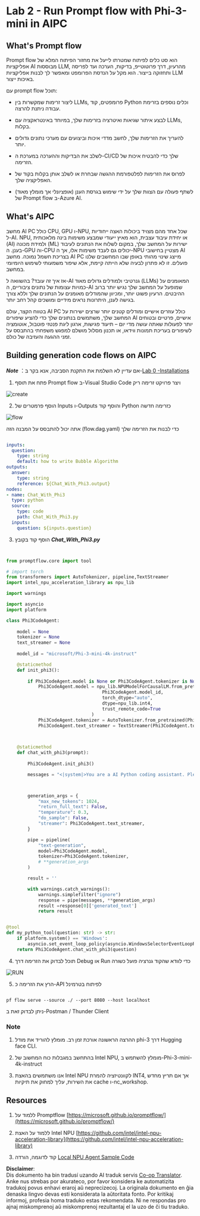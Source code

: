 <!--
CO_OP_TRANSLATOR_METADATA:
{
  "original_hash": "bc29f7fe7fc16bed6932733eac8c81b8",
  "translation_date": "2025-05-07T13:50:57+00:00",
  "source_file": "md/02.Application/02.Code/Phi3/VSCodeExt/HOL/AIPC/02.PromptflowWithNPU.md",
  "language_code": "mo"
}
-->
# **Lab 2 -  Run Prompt flow with Phi-3-mini in AIPC**

## **What's Prompt flow**

Prompt flow הוא סט כלים לפיתוח שמטרתו לייעל את מחזור הפיתוח המלא של אפליקציות AI מבוססות LLM, מהרעיון, דרך פרוטוטייפ, בדיקות, הערכה ועד לפריסה ותחזוקה בייצור. הוא מקל על הנדסת הפרומפט ומאפשר לך לבנות אפליקציות LLM באיכות ייצור.

עם prompt flow תוכל:

- ליצור זרימות שמקשרות בין LLMs, פרומפטים, קוד Python וכלים נוספים בזרימת עבודה ניתנת להרצה.

- לבצע איתור שגיאות ואיטרציה בזרימות שלך, במיוחד באינטראקציה עם LLMs, בקלות.

- להעריך את הזרימות שלך, לחשב מדדי איכות וביצועים עם מערכי נתונים גדולים יותר.

- לשלב את הבדיקות וההערכה במערכת ה-CI/CD שלך כדי להבטיח איכות של הזרימה.

- לפרוס את הזרימות לפלטפורמת ההגשה שבחרת או לשלב אותן בקלות בקוד של האפליקציה שלך.

- (אופציונלי אך מומלץ מאוד) לשתף פעולה עם הצוות שלך על ידי שימוש בגרסת הענן של Prompt flow ב-Azure AI.

## **What's AIPC**

מחשב AI PC כולל CPU, GPU ו-NPU, שכל אחד מהם מצויד ביכולות האצה ייחודיות ל-AI. NPU, או יחידת עיבוד עצבית, הוא מאיץ ייעודי שמבצע משימות בינה מלאכותית (AI) ולמידת מכונה (ML) ישירות על המחשב שלך, במקום לשלוח את הנתונים לעיבוד בענן. ה-GPU וה-CPU יכולים גם לעבד משימות אלו, אך ה-NPU מצטיין בחישובי AI בצריכת חשמל נמוכה. מחשב AI PC מייצג שינוי מהותי באופן שבו המחשבים שלנו פועלים. זו לא פתרון לבעיה שלא הייתה קיימת, אלא שיפור משמעותי לשימוש היומיומי במחשב.

אז איך זה עובד? בהשוואה ל-AI גנרטיבי ולמודלים גדולים מאוד (LLMs) המאומנים על כמויות עצומות של נתונים ציבוריים, ה-AI שמופעל על המחשב שלך נגיש יותר ברוב ההיבטים. הרעיון פשוט יותר, ומכיוון שהמודלים מאומנים על הנתונים שלך וללא צורך בגישה לענן, היתרונות נראים מידיים ומושכים קהל רחב יותר.

בטווח הקצר, עולם AI PC כולל עוזרים אישיים ומודלים קטנים יותר שרצים ישירות על המחשב שלך, משתמשים בנתונים שלך כדי להציע שיפורים AI אישיים, פרטיים ובטוחים יותר לפעולות שאתה עושה מדי יום – תיעוד פגישות, ארגון ליגת פנטזי פוטבול, אוטומציה לשיפורים בעריכת תמונות ווידאו, או תכנון מסלול מושלם למפגש משפחתי בהתבסס על זמני ההגעה והעזיבה של כולם.

## **Building generation code flows on AIPC**

***Note*** ：אם עדיין לא השלמת את התקנת הסביבה, אנא בקר ב-[Lab 0 -Installations](./01.Installations.md)

1. פתח את תוסף Prompt flow ב-Visual Studio Code ויצר פרויקט זרימה ריק

![create](../../../../../../../../../translated_images/pf_create.bde888dc83502eba082a058175bbf1eee6791219795393a386b06fd3043ec54d.mo.png)

2. הוסף פרמטרים של Inputs ו-Outputs והוסף קוד Python כזרימה חדשה

![flow](../../../../../../../../../translated_images/pf_flow.520824c0969f2a94f17e947f86bdc4b4c6c88a2efa394fe3bcfb58c0dbc578a7.mo.png)

אתה יכול להתבסס על המבנה הזה (flow.dag.yaml) כדי לבנות את הזרימה שלך

```yaml

inputs:
  question:
    type: string
    default: how to write Bubble Algorithm
outputs:
  answer:
    type: string
    reference: ${Chat_With_Phi3.output}
nodes:
- name: Chat_With_Phi3
  type: python
  source:
    type: code
    path: Chat_With_Phi3.py
  inputs:
    question: ${inputs.question}


```

3. הוסף קוד בקובץ ***Chat_With_Phi3.py***

```python


from promptflow.core import tool

# import torch
from transformers import AutoTokenizer, pipeline,TextStreamer
import intel_npu_acceleration_library as npu_lib

import warnings

import asyncio
import platform

class Phi3CodeAgent:
    
    model = None
    tokenizer = None
    text_streamer = None
    
    model_id = "microsoft/Phi-3-mini-4k-instruct"

    @staticmethod
    def init_phi3():
        
        if Phi3CodeAgent.model is None or Phi3CodeAgent.tokenizer is None or Phi3CodeAgent.text_streamer is None:
            Phi3CodeAgent.model = npu_lib.NPUModelForCausalLM.from_pretrained(
                                    Phi3CodeAgent.model_id,
                                    torch_dtype="auto",
                                    dtype=npu_lib.int4,
                                    trust_remote_code=True
                                )
            Phi3CodeAgent.tokenizer = AutoTokenizer.from_pretrained(Phi3CodeAgent.model_id)
            Phi3CodeAgent.text_streamer = TextStreamer(Phi3CodeAgent.tokenizer, skip_prompt=True)

    

    @staticmethod
    def chat_with_phi3(prompt):
        
        Phi3CodeAgent.init_phi3()

        messages = "<|system|>You are a AI Python coding assistant. Please help me to generate code in Python.The answer only genertated Python code, but any comments and instructions do not need to be generated<|end|><|user|>" + prompt +"<|end|><|assistant|>"



        generation_args = {
            "max_new_tokens": 1024,
            "return_full_text": False,
            "temperature": 0.3,
            "do_sample": False,
            "streamer": Phi3CodeAgent.text_streamer,
        }

        pipe = pipeline(
            "text-generation",
            model=Phi3CodeAgent.model,
            tokenizer=Phi3CodeAgent.tokenizer,
            # **generation_args
        )

        result = ''

        with warnings.catch_warnings():
            warnings.simplefilter("ignore")
            response = pipe(messages, **generation_args)
            result =response[0]['generated_text']
            return result


@tool
def my_python_tool(question: str) -> str:
    if platform.system() == 'Windows':
        asyncio.set_event_loop_policy(asyncio.WindowsSelectorEventLoopPolicy())
    return Phi3CodeAgent.chat_with_phi3(question)


```

4. תוכל לבדוק את הזרימה דרך Debug או Run כדי לוודא שהקוד גנרציה פועל כשורה

![RUN](../../../../../../../../../translated_images/pf_run.4239e8a0b420a58284edf6ee1471c1697c345670313c8e7beac0edaee15b9a9d.mo.png)

5. הרץ את הזרימה כ-API לפיתוח בטרמינל

```

pf flow serve --source ./ --port 8080 --host localhost   

```

ניתן לבדוק זאת ב-Postman / Thunder Client

### **Note**

1. ההרצה הראשונה אורכת זמן רב. מומלץ להוריד את מודל phi-3 דרך Hugging face CLI.

2. בהתחשב במגבלות כוח המחשוב של Intel NPU, מומלץ להשתמש ב-Phi-3-mini-4k-instruct

3. אנו משתמשים בהאצת Intel NPU לקוונטיזציה להמרת INT4, אך אם תריץ מחדש את השירות, עליך למחוק את תיקיות cache ו-nc_workshop.

## **Resources**

1. ללמוד על Promptflow [https://microsoft.github.io/promptflow/](https://microsoft.github.io/promptflow/)

2. ללמוד על האצת Intel NPU [https://github.com/intel/intel-npu-acceleration-library](https://github.com/intel/intel-npu-acceleration-library)

3. קוד לדוגמה, הורדה [Local NPU Agent Sample Code](../../../../../../../../../code/07.Lab/01/AIPC)

**Disclaimer**:  
Dis dokumento ha bin tradusí uzando AI traduk servis [Co-op Translator](https://github.com/Azure/co-op-translator). Anke nus strebas por akurateco, por favor konsidera ke automatizita tradukoj povus enhavi eraroj aŭ neprecizecoj. La originala dokumento en ĝia denaska lingvo devas esti konsiderata la aŭtoritata fonto. Por kritikaj informoj, profesia homa traduko estas rekomendata. Ni ne respondas pro ajnaj miskomprenoj aŭ miskomprenoj rezultantaj el la uzo de ĉi tiu traduko.